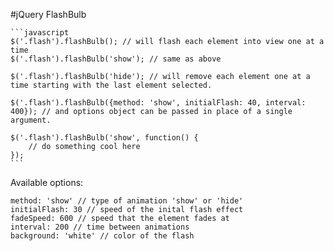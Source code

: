 #jQuery FlashBulb

    ```javascript
    $('.flash').flashBulb(); // will flash each element into view one at a time
    $('.flash').flashBulb('show'); // same as above

    $('.flash').flashBulb('hide'); // will remove each element one at a time starting with the last element selected.

    $('.flash').flashBulb({method: 'show', initialFlash: 40, interval: 400}); // and options object can be passed in place of a single argument.

    $('.flash').flashBulb('show', function() {
        // do something cool here
    });
    ```


Available options:

    method: 'show' // type of animation 'show' or 'hide'
    initialFlash: 30 // speed of the inital flash effect
    fadeSpeed: 600 // speed that the element fades at
    interval: 200 // time between animations
    background: 'white' // color of the flash